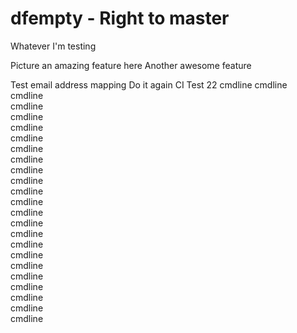 # dfempty - Right to master

Whatever I'm testing

Picture an amazing feature here
Another awesome feature

Test email address mapping
Do it again
CI Test 22
cmdline 
cmdline  
cmdline  
cmdline  
cmdline  
cmdline  
cmdline  
cmdline  
cmdline  
cmdline  
cmdline  
cmdline  
cmdline  
cmdline  
cmdline  
cmdline  
cmdline  
cmdline  
cmdline  
cmdline  
cmdline  
cmdline  
cmdline  
cmdline  
